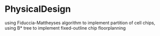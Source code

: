 # PhysicalDesign

using Fiduccia-Mattheyses algorithm to implement partition of cell chips, using B* tree to implement fixed-outline chip floorplanning
